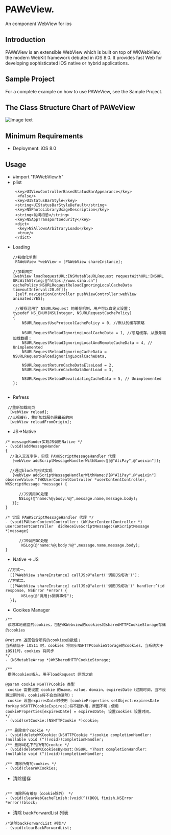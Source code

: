 # PAWeView.     
An component WebView for ios 
## Introduction
PAWeView is an extensible WebView which is built on top of WKWebView, the modern WebKit framework debuted in iOS 8.0. It provides fast Web  for developing sophisticated iOS native or hybrid applications.
## Sample Project
For a complete example on how to use PAWeView, see the Sample Project.
## The Class Structure Chart of PAWeView
![Image text](https://github.com/llyouss/PAWeView/blob/master/Image/PAWebview.png)
## Minimum Requirements
 - Deployment: iOS 8.0
## Usage
- #import "PAWebView.h"  
- plist
  ```
   <key>UIViewControllerBasedStatusBarAppearance</key>
    <false/>
   <key>UIStatusBarStyle</key>
   <string>UIStatusBarStyleDefault</string>
   <key>NSPhotoLibraryUsageDescription</key>
   <string>访问相册</string>
   <key>NSAppTransportSecurity</key>
   <dict>
    <key>NSAllowsArbitraryLoads</key>
    <true/>
   </dict>
  ```
- Loading 
  ```
  //初始化单例  
   PAWebView *webView = [PAWebView shareInstance];  
   
  //加载网页  
  [webView loadRequestURL:[NSMutableURLRequest requestWithURL:[NSURL URLWithString:@"https://www.sina.cn"] cachePolicy:NSURLRequestReloadIgnoringLocalCacheData timeoutInterval:20.0f]];
   [self.navigationController pushViewController:webView animated:YES];
   
   //缓存沿用了 NSURLRequest 的缓存机制，用户可以自定义设置；
  typedef NS_ENUM(NSUInteger, NSURLRequestCachePolicy)
  {
      NSURLRequestUseProtocolCachePolicy = 0, //默认的缓存策略

      NSURLRequestReloadIgnoringLocalCacheData = 1, //忽略缓存，从服务端加载数据；
      NSURLRequestReloadIgnoringLocalAndRemoteCacheData = 4, // Unimplemented
      NSURLRequestReloadIgnoringCacheData = NSURLRequestReloadIgnoringLocalCacheData,

      NSURLRequestReturnCacheDataElseLoad = 2,
      NSURLRequestReturnCacheDataDontLoad = 3,

      NSURLRequestReloadRevalidatingCacheData = 5, // Unimplemented
  };
   
  ```
- Refress
 ```
  //重新加载网页  
   [webView reload];   
  //无视缓存，重新加载服务器最新的网  
   [webView reloadFromOrigin]; 
 
 ```
 - JS->Native
 ```
 /* messageHander实现JS调用Native */  
- (void)addMessageHander  
{  
   //注入交互事件，实现 PAWKScriptMessageHandler 代理  
    [webView addScriptMessageHandlerWithName:@[@"AliPay",@"weixin"]];  
  
   //通过block的形式实现  
    [webView addScriptMessageHandlerWithName:@[@"AliPay",@"weixin"] observeValue:^(WKUserContentController *userContentController, WKScriptMessage *message) {  
      
       //JS调用OC处理  
       NSLog(@"name:%@;body:%@",message.name,message.body);  
    }];  
}  
  
/* 实现 PAWKScriptMessageHandler 代理 */  
- (void)PAUserContentController: (WKUserContentController *) userContentController  didReceiveScriptMessage:(WKScriptMessage *)message{  
  
       //JS调用OC处理   
        NSLog(@"name:%@;body:%@",message.name,message.body);  
} 
```
- Native -> JS
 ```
  //方式一、  
   [[PAWebView shareInstance] callJS:@"alert('调用JS成功')"];  
  //方式二、  
   [[PAWebView shareInstance] callJS:@"alert('调用JS成功')" handler:^(id response, NSError *error) {  
        NSLog(@"调用js回调事件");  
   }]; 
 ```
 - Cooikes Manager 
 ```
/**
  读取本地磁盘的cookies，包括WKWebview的cookies和sharedHTTPCookieStorage存储的cookies

 @return 返回包含所有的cookies的数组；
 当系统低于 iOS11 时，cookies 将同步NSHTTPCookieStorage的cookies，当系统大于iOS11时，cookies 将同步
 */
- (NSMutableArray *)WKSharedHTTPCookieStorage;

/**
  提供cookies插入，用于loadRequest 网页之前

 @param cookie NSHTTPCookie 类型
  cookie 需要设置 cookie 的name，value，domain，expiresDate（过期时间，当不设置过期时间，cookie将不会自动清除）；
  cookie 设置expiresDate时使用 [cookieProperties setObject:expiresDate forKey:NSHTTPCookieExpires];将不起作用，原因不明；使用 cookieProperties[expiresDate] = expiresDate; 设置cookies 设置时间。
 */
- (void)setCookie:(NSHTTPCookie *)cookie;

/** 删除单个cookie */
- (void)deleteWKCookie:(NSHTTPCookie *)cookie completionHandler:(nullable void (^)(void))completionHandler;
/** 删除域名下的所有的cookie */
- (void)deleteWKCookiesByHost:(NSURL *)host completionHandler:(nullable void (^)(void))completionHandler;

/** 清除所有的cookies */
- (void)clearWKCookies;
 
 ```
 
 - 清除缓存
 
 ```
 
 /** 清除所有缓存（cookie除外） */
- (void)clearWebCacheFinish:(void(^)(BOOL finish,NSError *error))block;
 
 ```
 
 - 清除 backForwardList 列表
 
 ```
 /*清除backForwardList 列表*/
- (void)clearBackForwardList;
 
 ```
 
 
